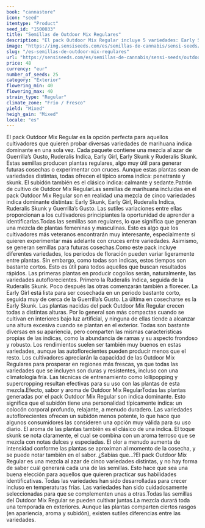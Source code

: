 ```yaml
---
book: "cannastore"
icon: "seed"
itemtype: "Product"
seed_id: "1500033"
title: "Semillas de Outdoor Mix Regulares"
description: "El pack Outdoor Mix Regular incluye 5 variedades: Early Skunk, Early Girl, Guerrilla’s Gusto, Ruderalis Skunk y Ruderalis Indica. Crecen en climas fríos."
image: "https://img.sensiseeds.com/es/semillas-de-cannabis/sensi-seeds/outdoor-mix-image.png"
slug: "/es-semillas-de-outdoor-mix-regulares"
url: "https://sensiseeds.com/es/semillas-de-cannabis/sensi-seeds/outdoor-mix?a_aid=cannastore"
price: 48
currency: "eur"
number_of_seeds: 25
category: "Exterior"
flowering_min: 40
flowering_max: 40
strain_type: "Regular"
climate_zone: "Frío / Fresco"
yield: "Mixed"
heigh_gain: "Mixed"
locale: "es"
---
```

El pack Outdoor Mix Regular es la opción perfecta para aquellos cultivadores que quieren probar diversas variedades de marihuana indica dominante en una sola vez. Cada paquete contiene una mezcla al azar de Guerrilla’s Gusto, Ruderalis Indica, Early Girl, Early Skunk y Ruderalis Skunk. Estas semillas producen plantas regulares, algo muy útil para generar futuras cosechas o experimentar con cruces. Aunque estas plantas sean de variedades distintas, todas ofrecen el típico aroma indica: penetrante y skunk. El subidón también es el clásico indica: calmante y sedante.Patrón de cultivo de Outdoor Mix RegularLas semillas de marihuana incluidas en el pack Outdoor Mix Regular son en realidad una mezcla de cinco variedades indica dominante distintas: Early Skunk, Early Girl, Ruderalis Indica, Ruderalis Skunk y Guerrilla’s Gusto. Las sutiles variaciones entre ellas proporcionan a los cultivadores principiantes la oportunidad de aprender a identificarlas.Todas las semillas son regulares, lo que significa que generan una mezcla de plantas femeninas y masculinas. Esto es algo que los cultivadores más veteranos encontrarán muy interesante, especialmente si quieren experimentar más adelante con cruces entre variedades. Asimismo, se generan semillas para futuras cosechas.Como este pack incluye diferentes variedades, los periodos de floración pueden variar ligeramente entre plantas. Sin embargo, como todas son indicas, estos tiempos son bastante cortos. Esto es útil para todos aquellos que buscan resultados rápidos. Las primeras plantas en producir cogollos serán, naturalmente, las variedades autoflorecientes. Primero la Ruderalis Indica, seguida de la Ruderalis Skunk. Poco después las otras comenzarán también a florecer. La Early Girl está lista para ser cosechada en un periodo bastante corto, seguida muy de cerca de la Guerrilla’s Gusto. La última en cosecharse es la Early Skunk. Las plantas nacidas del pack Outdoor Mix Regular crecen todas a distintas alturas. Por lo general son más compactas cuando se cultivan en interiores bajo luz artificial, y ninguna de ellas tiende a alcanzar una altura excesiva cuando se plantan en el exterior. Todas son bastante diversas en su apariencia, pero comparten las mismas características propias de las indicas, como la abundancia de ramas y su aspecto frondoso y robusto. Los rendimientos suelen ser también muy buenos en estas variedades, aunque las autoflorecientes pueden producir menos que el resto. Los cultivadores apreciarán la capacidad de las Outdoor Mix Regulares para prosperar en regiones más frescas, ya que todas las variedades que se incluyen son duras y resistentes, incluso con una climatología fría. Las técnicas de entrenamiento como lollipopping y supercropping resultan efectivas para su uso con las plantas de esta mezcla.Efecto, sabor y aroma de Outdoor Mix RegularTodas las plantas generadas por el pack Outdoor Mix Regular son indica dominante. Esto significa que el subidón tiene una personalidad típicamente indica: un colocón corporal profundo, relajante, a menudo duradero. Las variedades autoflorecientes ofrecen un subidón menos potente, lo que hace que algunos consumidores las consideren una opción muy válida para su uso diario. El aroma de las plantas también es el clásico de una indica. El toque skunk se nota claramente, el cual se combina con un aroma terroso que se mezcla con notas dulces y especiadas. El olor a menudo aumenta de intensidad conforme las plantas se aproximan al momento de la cosecha, y se puede notar también en el sabor. ¿Sabías que…?El pack Outdoor Mix Regular es una mezcla al azar de cinco variedades distintas, y no hay forma de saber cuál generará cada una de las semillas. Esto hace que sea una buena elección para aquellos que quieren practicar sus habilidades identificativas. Todas las variedades han sido desarrolladas para crecer incluso en temperaturas frías. Las variedades han sido cuidadosamente seleccionadas para que se complementen unas a otras.Todas las semillas del Outdoor Mix Regular se pueden cultivar juntas.La mezcla durará toda una temporada en exteriores. Aunque las plantas comparten ciertos rasgos (en apariencia, aroma y subidón), existen sutiles diferencias entre las variedades.
